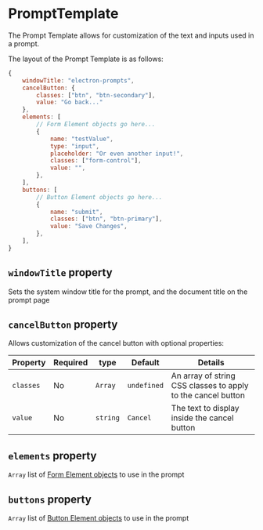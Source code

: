 # PromptTemplate

The Prompt Template allows for customization of the text and inputs used in a prompt.

The layout of the Prompt Template is as follows:

```js
{
    windowTitle: "electron-prompts",
    cancelButton: {
        classes: ["btn", "btn-secondary"],
        value: "Go back..."
    },
    elements: [ 
        // Form Element objects go here...
        {
            name: "testValue",
            type: "input",
            placeholder: "Or even another input!",
            classes: ["form-control"],
            value: "",
        },
    ],
    buttons: [
        // Button Element objects go here...
        {
            name: "submit",
            classes: ["btn", "btn-primary"],
            value: "Save Changes",
        },
    ],
}
```

## `windowTitle` property
Sets the system window title for the prompt, and the document title on the prompt page

## `cancelButton` property
Allows customization of the cancel button with optional properties:

| Property | Required | type | Default | Details |
| -------- | ------- | ------- |------- | ------- |
| `classes` | No | `Array` | `undefined` | An array of string CSS classes to apply to the cancel button |
| `value` | No | `string` | `Cancel` | The text to display inside the cancel button |

## `elements` property
`Array` list of [Form Element objects](./form-element-objects) to use in the prompt

## `buttons` property
`Array` list of [Button Element objects](./button-element-objects) to use in the prompt

